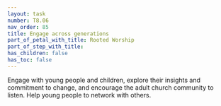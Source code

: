 ```yaml
---
layout: task
number: T8.06
nav_order: 85
title: Engage across generations
part_of_petal_with_title: Rooted Worship
part_of_step_with_title: 
has_children: false
has_toc: false
---
```


Engage with young people and children, explore their insights and commitment to change, and encourage the adult church community to listen. Help young people to network with others. 
